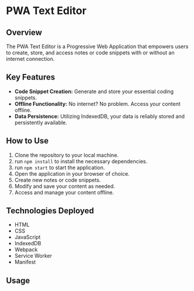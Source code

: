 # PWA Text Editor

## Overview

The PWA Text Editor is a Progressive Web Application that empowers users to create, store, and access notes or code snippets with or without an internet connection.

## Key Features

- **Code Snippet Creation:** Generate and store your essential coding snippets.
- **Offline Functionality:** No internet? No problem. Access your content offline.
- **Data Persistence:** Utilizing IndexedDB, your data is reliably stored and persistently available.

## How to Use

1. Clone the repository to your local machine.
2. run `npm install` to install the necessary dependencies.
3. run `npm start` to start the application.
4. Open the application in your browser of choice.
5. Create new notes or code snippets.
6. Modify and save your content as needed.
7. Access and manage your content offline.

## Technologies Deployed

- HTML
- CSS
- JavaScript
- IndexedDB
- Webpack
- Service Worker
- Manifest

## Usage
